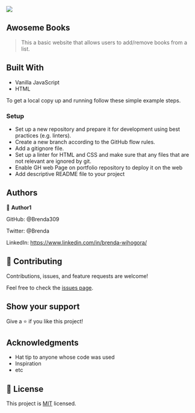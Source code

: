![](https://img.shields.io/badge/Microverse-blueviolet)

## Awoseme Books

>This a basic website that allows users to add/remove books from a list.


## Built With

- Vanilla JavaScript 
- HTML

To get a local copy up and running follow these simple example steps.


### Setup

- Set up a new repository and prepare it for development using best practices (e.g. linters).
- Create a new branch according to the GitHub flow rules.
- Add a gitignore file.
- Set up a linter for HTML and CSS and make sure that any files that are not relevant are ignored by git.
- Enable GH web Page on portfolio repository to deploy it on the web
- Add descriptive README file to your project


## Authors

👤 **Author1**

GitHub: @Brenda309

Twitter: @Brenda

LinkedIn: https://www.linkedin.com/in/brenda-wihogora/



## 🤝 Contributing

Contributions, issues, and feature requests are welcome!

Feel free to check the [issues page](../../issues/).

## Show your support

Give a ⭐️ if you like this project!

## Acknowledgments

- Hat tip to anyone whose code was used
- Inspiration
- etc

## 📝 License

This project is [MIT](./MIT.md) licensed.
